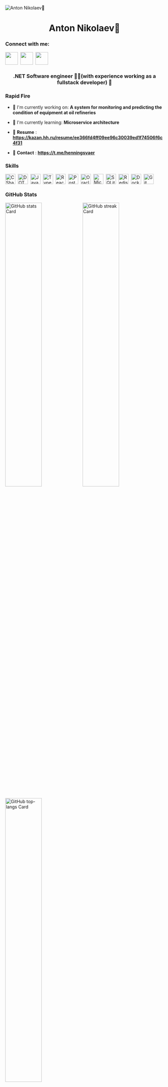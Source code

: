 ![Anton Nikolaev🎇](https://user-images.githubusercontent.com/10498744/210012254-234538ff-d198-48aa-8964-37e6fd45d227.gif)

<div id="toc">
  <ul align="center" style="list-style: none">
    <summary>
      <h1>
        Anton Nikolaev🎇
      </h1>
    </summary>
  </ul>
</div>

**<h3 align="left">Connect with me:</h3>** 
<p align="left"><a href="anton.nikolaev.kazan@gmail.com" target="_blank"><img src="https://img.shields.io/badge/Gmail-D14836?style=plastic&logo=gmail&logoColor=white" height="40" style="margin-right: 4px"></a> <a href="https://github.com/Henningsvaer" target="_blank"><img src="https://img.shields.io/badge/GitHub-100000?style=plastic&logo=github&logoColor=white" height="40" style="margin-right: 4px"></a> <a href="[https://github.com/Henningsvaer](Tg)" target="_blank"><img src="https://img.shields.io/badge/Telegram-2CA5E0?style=for-the-badge&logo=telegram&logoColor=white" height="40" style="margin-right: 4px"></a></p>

 **<h3 align="center">.NET Software engineer 👨‍🔧(with experience working as a fullstack developer) 🤌</h3>**

**<h3 align="left">Rapid Fire</h3>**

- 💼 I'm currently working on: **A system for monitoring and predicting the condition of equipment at oil refineries**
- 🌱 I'm currently learning: **Microservice architecture**


- 📂 **Resume** : **<a href="https://kazan.hh.ru/resume/ee366fd4ff09ee96c30039ed1f74506f6c4f31" target="_blank">https://kazan.hh.ru/resume/ee366fd4ff09ee96c30039ed1f74506f6c4f31</a>**
- 📝 **Contact** : **<a href="https://t.me/henningsvaer" target="_blank">https://t.me/henningsvaer</a>**


 **<h3 align="left">Skills</h3>**

<div style="display: flex; flex-wrap: wrap; gap: 4px; justify-content: left;"><img src="https://skillicons.dev/icons?i=cs" height="32" alt="CSharp" style="margin-right: 4px"> <img src="https://cdn.simpleicons.org/dotnet/512BD4" height="32" alt="DOT.NET" style="margin-right: 4px"> <img src="https://img.shields.io/badge/JavaScript-F7DF1C?logo=javascript&logoColor=white" height="32" alt="JavaScript" style="margin-right: 4px"> <img src="https://img.shields.io/badge/TypeScript-3178C6?logo=typescript&logoColor=white" height="32" alt="TypeScript" style="margin-right: 4px"> <img src="https://img.shields.io/badge/React-20232A?logo=react&logoColor=61DAFB" height="32" alt="React" style="margin-right: 4px"> <img src="https://img.shields.io/badge/PostgreSQL-316192?logo=postgresql&logoColor=white" height="32" alt="PostgreSQL" style="margin-right: 4px"> <img src="https://cdn.jsdelivr.net/gh/devicons/devicon/icons/oracle/oracle-original.svg" height="32" alt="Oracle" style="margin-right: 4px"> <img src="https://cdn.jsdelivr.net/gh/devicons/devicon@latest/icons/microsoftsqlserver/microsoftsqlserver-original-wordmark.svg" height="32" alt="Microsoft SQL Server" style="margin-right: 4px"> <img src="https://img.shields.io/badge/SQLite-003B57?logo=sqlite&logoColor=white" height="32" alt="SQLite" style="margin-right: 4px"> <img src="https://img.shields.io/badge/Redis-DC382D?logo=redis&logoColor=white" height="32" alt="Redis" style="margin-right: 4px"> <img src="https://img.shields.io/badge/Docker-2496ED?logo=docker&logoColor=white" height="32" alt="Docker" style="margin-right: 4px"> <img src="https://cdn.jsdelivr.net/gh/devicons/devicon@latest/icons/git/git-original-wordmark.svg" height="32" alt="Git" style="margin-right: 4px"></div>

 **<h3 align="left">GitHub Stats</h3>**

<p align="left">
  <img width="48%" src="https://github-readme-stats.vercel.app/api?username=Henningsvaer&theme=react&hide_title=false&hide_rank=false&show_icons=false&include_all_commits=false&count_private=true&line_height=23&hide_border=false&show=" alt="GitHub stats Card" />
  <img width="48%" src="https://streak-stats.demolab.com/?user=Henningsvaer&theme=react&hide_border=false&date_format=M+j%5B%2C+Y%5D&mode=daily&hide_total_contributions=false&hide_current_streak=false&hide_longest_streak=false&card_height=200" alt="GitHub streak Card" />
</p>

<p align="left">
  <img width="48%" src="https://github-readme-stats.vercel.app/api/top-langs?username=Henningsvaer&theme=react&hide_title=false&layout=compact&langs_count=6&hide_progress=false&card_width=400" alt="GitHub top-langs Card" />
</p>

